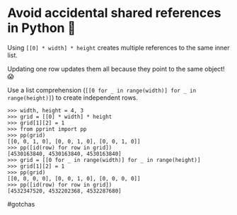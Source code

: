 # Avoid accidental shared references in Python 🐍

Using `[[0] * width] * height` creates multiple references to the same inner list.

Updating one row updates them all because they point to the same object! 😱

Use a list comprehension (`[[0 for _ in range(width)] for _ in range(height)]`) to create independent rows.

```
>>> width, height = 4, 3
>>> grid = [[0] * width] * height
>>> grid[1][2] = 1
>>> from pprint import pp
>>> pp(grid)
[[0, 0, 1, 0], [0, 0, 1, 0], [0, 0, 1, 0]]
>>> pp([id(row) for row in grid])
[4530163840, 4530163840, 4530163840]
>>> grid = [[0 for _ in range(width)] for _ in range(height)]
>>> grid[1][2] = 1
>>> pp(grid)
[[0, 0, 0, 0], [0, 0, 1, 0], [0, 0, 0, 0]]
>>> pp([id(row) for row in grid])
[4532347520, 4532202368, 4532287680]
```

#gotchas
